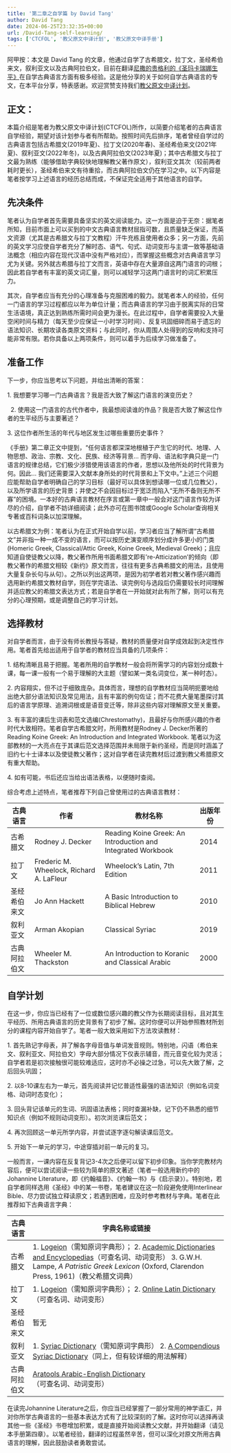 ```yaml
---
title: '第二章之自学篇 by David Tang'
author: David Tang
date: 2024-06-25T23:32:35+00:00
url: /David-Tang-self-learning/
tags: ['CTCFOL', '教父原文中译计划', '教父原文中译手册']
---
```

阿甲按：本文是 David Tang 的文章，他通过自学了古希腊文，拉丁文，圣经希伯来文，叙利亚文以及古典阿拉伯文，目前在翻译[尼撒的贵格利的《圣玛卡瑞娜生平》](https://www.ctcfol.org/david-tang/macarina/)在自学古典语言方面有极多经验。这是他分享的关于如何自学古典语言的专文，在本平台分享，特表感谢。欢迎赏赞支持我们[教父原文中译计划](http://www.ctcfol.org)。

**正文：**
-------

本篇介绍是笔者为教父原文中译计划(CTCFOL)所作，以简要介绍笔者的古典语言自学经验，期望对该计划参与者有所帮助。按照时间先后排序，笔者曾经自学过的古典语言包括古希腊文(2019年夏)、拉丁文(2020年春)、圣经希伯来文(2021年夏)、叙利亚文(2022年冬)，以及古典阿拉伯文(2023年夏)；其中古希腊文与拉丁文最为熟练（能够借助字典较快地理解教父著作原文），叙利亚文其次（较前两者耗时更长），圣经希伯来文有待重拾，而古典阿拉伯文仍在学习之中。以下内容是笔者按学习上述语言的经历总结而成，不保证完全适用于其他语言的自学。

**先决条件**
--------

笔者认为自学者首先需要具备坚实的英文阅读能力。这一方面是迫于无奈：据笔者所知，目前市面上可以买到的中文古典语言教材屈指可数，且质量缺乏保证，而英文资源（尤其是古希腊文与拉丁文教程）汗牛充栋且使用者众多；另一方面，先前的英文学习应使自学者充分了解时态、语气、句式、动词变形与主谓一致等基础语法概念（相应内容在现代汉语中没有严格对应），而掌握这些概念对古典语言学习尤为关键。另外就古希腊与拉丁文而言，英语中存在大量源自这两门语言的词根；因此若自学者有丰富的英文词汇量，则可以减轻学习这两门语言时的词汇积累压力。

其次，自学者应当有充分的心理准备与克服困难的毅力。就笔者本人的经验，任何一门语言的学习过程都应以年为单位计量；而古典语言的学习由于脱离实际的日常生活语境，真正达到熟练所需时间会更为漫长。在此过程中，自学者需要投入大量空闲时间与精力（每天至少应保证一小时学习时间）、反复巩固细碎而易于遗忘的语法知识、长期攻读各类原文资料；与此同时，你从周围人处得到的反响和支持可能非常有限。若你具备以上两项条件，则可以着手为后续学习做准备了。

**准备工作**
--------

下一步，你应当思考以下问题，并给出清晰的答案：

1\. 我想要学习哪一门古典语言？我是否大致了解这门语言的演变历史？

  2. 使用这一门语言的古代作者中，我最想阅读谁的作品？我是否大致了解这位作者的生平经历与主要著述？

3\. 这位作者所生活的年代与地区发生过哪些重要历史事件？

《手册》第二章正文中提到，“任何语言都深深地根植于产生它的时代、地理、人物思想、政治、宗教、文化、民族、经济等背景… 而字母、语法和字典只是一门语言的规律总结，它们极少涉猎使用该语言的作者，思想以及他所处的时代背景为何。因此… 我们还需要深入文献本身所处的时代背景和上下文中。”上述三个问题应能帮助自学者明确自己的学习目标（最好可以具体到想读哪一位或几位教父），以及所学语言的历史背景；并使之不会因目标过于宽泛而陷入“无所不备则无所不寡”的困境。一本好的古典语言教材在序言或第一章中一般会对这门语言作较为详尽的介绍，自学者不妨详细阅读；此外亦可在图书馆或Google Scholar查询相关专著或百科词条以加深理解。

以古希腊文为例：笔者认为在正式开始自学以前，学习者应当了解所谓“古希腊文”并非指一种一成不变的语言，而可以按历史演变顺序划分成许多更小的门类(Homeric Greek, Classical/Attic Greek, Koine Greek, Medieval Greek)；且应知道自使徒教父以降，教父著作所用书面希腊文即有’re-Atticization’的倾向（即教父著作的希腊文相较《新约》原文而言，往往有更多古典希腊文的用法，且使用大量复杂长句与从句）。之所以列出这两项，是因为初学者若对教父著作感兴趣而选用新约希腊文教材自学，则在学完语法、读完例句与选段后仍需要较长时间理解并适应教父的希腊文表达方式；若是自学者在一开始就对此有所了解，则可以有充分的心理预期，或是调整自己的学习计划。

**选择教材**
--------

对自学者而言，由于没有师长教授与答疑，教材的质量便对自学成效起到决定性作用。笔者首先给出适用于自学者的教材应当具备的几项条件：

1\. 结构清晰且易于把握。笔者所用的自学教材一般会将所需学习的内容划分成数十课，每一课一般有一个易于理解的大主题（譬如某一类名词变位，某一种时态）。

2\. 内容翔实，但不过于细致庞杂。具体而言，理想的自学教材应当简明扼要地给出绝大部分语法知识及常见用法，且有丰富的例句佐证；而不花费大量笔墨探讨其后的语言学原理、追溯词根或是语音变迁等，除非这些内容对理解原文至关重要。

3\. 有丰富的课后生词表和范文选编(Chrestomathy)，且最好与你所感兴趣的作者时代大致相符。笔者自学古希腊文时，所用教材是Rodney J. Decker所著的Reading Koine Greek: An Introduction and Integrated Workbook. 笔者以为这部教材的一大亮点在于其课后范文选择范围并未局限于新约圣经，而是同时涵盖了旧约七十士译本以及使徒教父著作；这对自学者在读完教材后过渡到教父希腊原文有重大帮助。

4\. 如有可能，书后还应当给出语法表格，以便随时查阅。

综合考虑上述特点，笔者推荐下列自己曾使用过的古典语言教材：

| **古典语言**  |  **作者**           |  **教材名称** | **出版年份** |
|     ---     | ----------          | ---------- | ---------- |
| 古希腊文    | Rodney J. Decker     | Reading Koine Greek: An Introduction and Integrated Workbook | 2014 |
| 拉丁文      | Frederic M. Wheelock, Richard A. LaFleur | Wheelock’s Latin, 7th Edition | 2011 |
| 圣经希伯来文 | Jo Ann Hackett | A Basic Introduction to Biblical Hebrew | 2010 |
| 叙利亚文    | Arman Akopian | Classical Syriac | 2019 |
| 古典阿拉伯文 | Wheeler M. Thackston | An Introduction to Koranic and Classical Arabic | 2000 |

**自学计划**
--------

在这一步，你应当已经有了一位或数位感兴趣的教父作为长期阅读目标，且对其生平经历、所用古典语言的历史背景有了初步了解。这时你便可以开始参照教材所划分的课程内容开始自学了。笔者一般大致采用如下方法攻读教材：

1\. 首先熟记字母表，并了解各字母音值与单词发音规则。特别地，闪语（希伯来文、叙利亚文、阿拉伯文）字母大部分情况下仅表示辅音，而元音变化较为灵活；自学者若是初次接触很可能较难适应，这时亦不必操之过急，可以先大致了解，之后回头巩固；

2\. 以8-10课左右为一单元，首先阅读并记忆普适性最强的语法知识（例如名词变格、动词时态变化）；

3\. 回头背记该单元的生词、巩固语法表格；同时查漏补缺，记下仍不熟悉的细节知识点（例如不规则动词变形）。初次浏览课后范文；

4\. 再次回顾这一单元所学内容，并尝试逐字逐句解读课后范文。

5\. 开始下一单元的学习，中途穿插对前一单元的复习。

一般而言，一课内容在反复背记3-4次之后便可以留下初步印象。当你学完教材内容后，便可以尝试阅读一些较为简单的原文著述（笔者一般选用新约中的Johannine Literature，即《约翰福音》、《约翰一书》与《启示录》）。特别地，若自学者同样选用《圣经》中的某一书卷，笔者建议在这一阶段避免使用Interlinear Bible、尽力尝试独立释读原文；若遇到困难，应及时参考教材与字典。笔者在此推荐如下古典语言字典：

| **古典语言** | **字典名称或链接** | 
|  ---        |    ---           |
| 古希腊文      | 1\. [Logeion](https://logeion.uchicago.edu/)（需知原词字典形）； 2. [Academic Dictionaries and Encyclopedias](https://en-academic.com/searchall.php)（可查名词、动词变形） 3. G.W.H. Lampe, _A Patristic Greek Lexicon_ (Oxford, Clarendon Press, 1961)（教父希腊文词典）|
| 拉丁文       | 1\. [Logeion](https://logeion.uchicago.edu/)（需知原词字典形）； 2. [Online Latin Dictionary](https://www.online-latin-dictionary.com/)（可查名词、动词变形）|
| 圣经希伯来文 | 暂无 |
| 叙利亚文     | 1. [Syriac Dictionary](https://www.syriacdictionary.net/)（需知原词字典形） 2. [A Compendious Syriac Dictionary](https://www.dukhrana.com/lexicon/PayneSmith/index.php)（同上，但有较详细的用法解释）|
| 古典阿拉伯文  | [Aratools Arabic-English Dictionary](http://aratools.com/)（可查名词、动词变形）|

在读完Johannine Literature之后，你应当已经掌握了一部分常用的神学语汇，并对你所学古典语言的一些基本表达方式有了比较深刻的了解。这时你可以选择再读其他一些《圣经》书卷增加积累，或是直接开始阅读教父文献，并开始翻译（请见本手册第四章）。以笔者经验，翻译的过程虽然辛苦，但可以深化对原文所用古典语言的理解，因此鼓励读者勇敢尝试。
